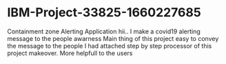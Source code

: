 # IBM-Project-33825-1660227685
Containment zone Alerting Application
hii..
I make a covid19 alerting message to the people awarness
Main thing of this project easy to convey the message to the people
I had attached step by step processor of this project makeover.
More helpfull to the users

